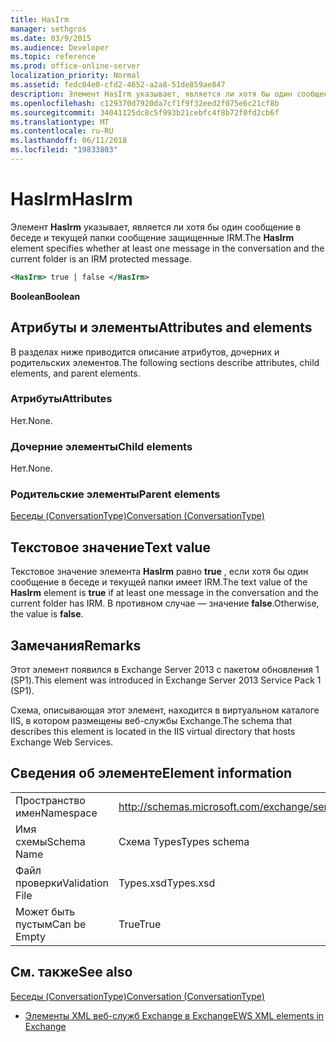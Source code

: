 ```yaml
---
title: HasIrm
manager: sethgros
ms.date: 03/9/2015
ms.audience: Developer
ms.topic: reference
ms.prod: office-online-server
localization_priority: Normal
ms.assetid: fedc04e0-cfd2-4652-a2a8-51de859ae847
description: Элемент HasIrm указывает, является ли хотя бы один сообщение в беседе и текущей папки сообщение защищенные IRM.
ms.openlocfilehash: c129370d7920da7cf1f9f32eed2f075e6c21cf8b
ms.sourcegitcommit: 34041125dc8c5f993b21cebfc4f8b72f0fd2cb6f
ms.translationtype: MT
ms.contentlocale: ru-RU
ms.lasthandoff: 06/11/2018
ms.locfileid: "19833803"
---
```

# <a name="hasirm"></a><span data-ttu-id="a31bf-103">HasIrm</span><span class="sxs-lookup"><span data-stu-id="a31bf-103">HasIrm</span></span>

<span data-ttu-id="a31bf-104">Элемент **HasIrm** указывает, является ли хотя бы один сообщение в беседе и текущей папки сообщение защищенные IRM.</span><span class="sxs-lookup"><span data-stu-id="a31bf-104">The **HasIrm** element specifies whether at least one message in the conversation and the current folder is an IRM protected message.</span></span> 
  
```XML
<HasIrm> true | false </HasIrm>
```

 <span data-ttu-id="a31bf-105">**Boolean**</span><span class="sxs-lookup"><span data-stu-id="a31bf-105">**Boolean**</span></span>
## <a name="attributes-and-elements"></a><span data-ttu-id="a31bf-106">Атрибуты и элементы</span><span class="sxs-lookup"><span data-stu-id="a31bf-106">Attributes and elements</span></span>

<span data-ttu-id="a31bf-107">В разделах ниже приводится описание атрибутов, дочерних и родительских элементов.</span><span class="sxs-lookup"><span data-stu-id="a31bf-107">The following sections describe attributes, child elements, and parent elements.</span></span>
  
### <a name="attributes"></a><span data-ttu-id="a31bf-108">Атрибуты</span><span class="sxs-lookup"><span data-stu-id="a31bf-108">Attributes</span></span>

<span data-ttu-id="a31bf-109">Нет.</span><span class="sxs-lookup"><span data-stu-id="a31bf-109">None.</span></span>
  
### <a name="child-elements"></a><span data-ttu-id="a31bf-110">Дочерние элементы</span><span class="sxs-lookup"><span data-stu-id="a31bf-110">Child elements</span></span>

<span data-ttu-id="a31bf-111">Нет.</span><span class="sxs-lookup"><span data-stu-id="a31bf-111">None.</span></span>
  
### <a name="parent-elements"></a><span data-ttu-id="a31bf-112">Родительские элементы</span><span class="sxs-lookup"><span data-stu-id="a31bf-112">Parent elements</span></span>

[<span data-ttu-id="a31bf-113">Беседы (ConversationType)</span><span class="sxs-lookup"><span data-stu-id="a31bf-113">Conversation (ConversationType)</span></span>](conversation-conversationtype.md)
  
## <a name="text-value"></a><span data-ttu-id="a31bf-114">Текстовое значение</span><span class="sxs-lookup"><span data-stu-id="a31bf-114">Text value</span></span>

<span data-ttu-id="a31bf-115">Текстовое значение элемента **HasIrm** равно **true** , если хотя бы один сообщение в беседе и текущей папки имеет IRM.</span><span class="sxs-lookup"><span data-stu-id="a31bf-115">The text value of the **HasIrm** element is **true** if at least one message in the conversation and the current folder has IRM.</span></span> <span data-ttu-id="a31bf-116">В противном случае — значение **false**.</span><span class="sxs-lookup"><span data-stu-id="a31bf-116">Otherwise, the value is **false**.</span></span>
  
## <a name="remarks"></a><span data-ttu-id="a31bf-117">Замечания</span><span class="sxs-lookup"><span data-stu-id="a31bf-117">Remarks</span></span>

<span data-ttu-id="a31bf-118">Этот элемент появился в Exchange Server 2013 с пакетом обновления 1 (SP1).</span><span class="sxs-lookup"><span data-stu-id="a31bf-118">This element was introduced in Exchange Server 2013 Service Pack 1 (SP1).</span></span>
  
<span data-ttu-id="a31bf-119">Схема, описывающая этот элемент, находится в виртуальном каталоге IIS, в котором размещены веб-службы Exchange.</span><span class="sxs-lookup"><span data-stu-id="a31bf-119">The schema that describes this element is located in the IIS virtual directory that hosts Exchange Web Services.</span></span>
  
## <a name="element-information"></a><span data-ttu-id="a31bf-120">Сведения об элементе</span><span class="sxs-lookup"><span data-stu-id="a31bf-120">Element information</span></span>

|||
|:-----|:-----|
|<span data-ttu-id="a31bf-121">Пространство имен</span><span class="sxs-lookup"><span data-stu-id="a31bf-121">Namespace</span></span>  <br/> |http://schemas.microsoft.com/exchange/services/2006/types  <br/> |
|<span data-ttu-id="a31bf-122">Имя схемы</span><span class="sxs-lookup"><span data-stu-id="a31bf-122">Schema Name</span></span>  <br/> |<span data-ttu-id="a31bf-123">Схема Types</span><span class="sxs-lookup"><span data-stu-id="a31bf-123">Types schema</span></span>  <br/> |
|<span data-ttu-id="a31bf-124">Файл проверки</span><span class="sxs-lookup"><span data-stu-id="a31bf-124">Validation File</span></span>  <br/> |<span data-ttu-id="a31bf-125">Types.xsd</span><span class="sxs-lookup"><span data-stu-id="a31bf-125">Types.xsd</span></span>  <br/> |
|<span data-ttu-id="a31bf-126">Может быть пустым</span><span class="sxs-lookup"><span data-stu-id="a31bf-126">Can be Empty</span></span>  <br/> |<span data-ttu-id="a31bf-127">True</span><span class="sxs-lookup"><span data-stu-id="a31bf-127">True</span></span>  <br/> |
   
## <a name="see-also"></a><span data-ttu-id="a31bf-128">См. также</span><span class="sxs-lookup"><span data-stu-id="a31bf-128">See also</span></span>



[<span data-ttu-id="a31bf-129">Беседы (ConversationType)</span><span class="sxs-lookup"><span data-stu-id="a31bf-129">Conversation (ConversationType)</span></span>](conversation-conversationtype.md)


- [<span data-ttu-id="a31bf-130">Элементы XML веб-служб Exchange в Exchange</span><span class="sxs-lookup"><span data-stu-id="a31bf-130">EWS XML elements in Exchange</span></span>](ews-xml-elements-in-exchange.md)

